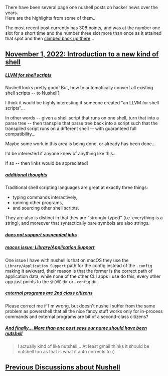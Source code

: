 
There have been several page one nushell posts on hacker news over the years.  
Here are the highlights from some of them...

The most recent post currently has 308 points, and was at the number one slot for a short time and the number three slot more than once as it attained that spot and then [climbed back up there](https://discord.com/channels/601130461678272522/683070703716925568/1037063155131617363)...

## [November 1, 2022: Introduction to a new kind of shell](https://news.ycombinator.com/item?id=33419944)

##### [LLVM for shell scripts](https://news.ycombinator.com/item?id=33433840)

Nushell looks pretty good!
But, how to automatically convert all existing shell scripts -- to Nushell?

I think it would be highly interesting if someone created "an LLVM for shell scripts"...

In other words -- given a shell script that runs on one shell, turn that into a parse tree -- then transpile that parse tree back into a script such that the transpiled script runs on a different shell -- with guaranteed full compatibility...

Maybe some work in this area is being done, or already has been done...

I'd be interested if anyone knew of anything like this...

If so -- then links would be appreciated!

##### [additional thoughts](https://news.ycombinator.com/item?id=33427070)

Traditional shell scripting languages are great at exactly three things:

* typing commands interactively,
* running other programs,
* and sourcing other shell scripts.

They are also is distinct in that they are "strongly-typed" (i.e. everything is a string), and moreover that syntactically bare symbols are also strings.

##### [does not support suspended jobs](https://news.ycombinator.com/item?id=33425689)

##### [macos issue: Library/Application Support](https://news.ycombinator.com/item?id=33421658)

One issue I have with nushell is that on macOS they use the `Library/Application Support` path for the config instead of the `.config` making it awkward, their reason is that the former is the correct path of application data, while none of the other CLI apps I use do this, every other app just points to the `$HOME` dir or `.config` dir.

##### [external programs are 2nd class citizens](https://news.ycombinator.com/item?id=33425990)

Please correct me if I'm wrong, but doesn't nushell suffer from the same problem as powershell that all the nice fancy stuff works only for in-process commands and external programs are bit of a second-class citizens?

##### [And finally... More than one post says our name should have been nutshell](https://news.ycombinator.com/item?id=33421581)

> I actually kind of like nutshell...  At least gmail thinks it should be nutshell too as that is what it auto corrects to :)

## [Previous Discussions about Nushell](https://news.ycombinator.com/item?id=33420520)
